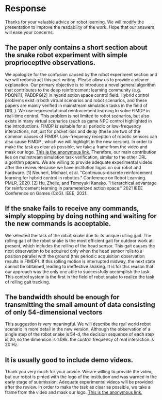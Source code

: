 # Response
Thanks for your valuable advice on robot learning. We will modify the presentation to improve the readability of the work. Hope that our answers will ease your concerns.
## The paper only contains a short section about the snake robot experiment with simple proprioceptive observations.  
We apologize for the confusion caused by the robot experiment section and we will reconstruct this part writing. Please allow us to provide a clearer explanation. Our primary objective is to introduce a novel general algorithm that contributes to the deep reinforcement learning community (e.g. PDQN[1], PADDPG[2] in hybrid action space control field. Hybrid control problems exist in both virtual scenarios and robot scenarios, and these papers are mainly verified in mainstream simulation tasks in the field of DRL.). 
We use representational reinforcement learning to solve FIMDP in real-time control. This problem is not limited to robot scenarios, but also exists in many virtual scenarios (such as game NPC control highlighted in the introduction). FIMDP is suitable for all periodic or low-frequency interactions, not just for packet loss and delay (these are two of the common causes of FIMDP. Low-frequency reception of robotic sensors can also cause FIMDP , which we will highlight in the new version). In order to make the task as clear as possible, we take a frame from the video and mask our logo. [This is the anonymous link.]()
Therefore, our main contribution lies on mainstream simulation task verification, similar to the other DRL algorithm papers. We are willing to provide adequate experimental videos after the review. Because we have institution logos on our robot and hardware. 
[1] Neunert, Michael, et al. "Continuous-discrete reinforcement learning for hybrid control in robotics." Conference on Robot Learning. PMLR, 2020.
[2] Hu, Zhejie, and Tomoyuki Kaneko. "Hierarchical advantage for reinforcement learning in parameterized action space." 2021 IEEE Conference on Games (CoG). IEEE, 2021.
## If the snake fails to receive any commands, simply stopping by doing nothing and waiting for the new commands is acceptable.
We selected the task of the robot snake due to its unique rolling gait. The rolling gait of the robot snake is the most efficient gait for outdoor work at present, which includes the rolling of the head sensor. This gait causes the next observation to be acquired only when the head sensor rolls to a position parallel with the ground (this periodic acquisition observation results in FIMDP). If this rolling motion is interrupted midway, the next state cannot be obtained, leading to ineffective shaking. It is for this reason that our approach was the only one able to successfully accomplish the task. This control system is the first in the field of robot snake to realize the task of rolling gait tracking.
## The bandwidth should be enough for transmitting the small amount of data consisting of only 54-dimensional vectors
This suggestion is very meaningful. We will describe the real world robot scenario in more detail in the new version. Although the observation of a single step of the robot snake is 54-d, the decision sequence of each step is 20, so the dimension is 1.08k. the control frequency of real interaction is 20 Hz.
## It is usually good to include demo videos.
Thank you very much for your advice. We are willing to provide the video, but our robot is pinted with the logo of the institution and was warned in the early stage of submission. Adequate experimental videos will be provided after the review. In order to make the task as clear as possible, we take a frame from the video and mask our logo. [This is the anonymous link.]()
